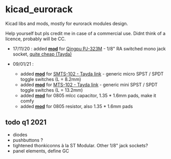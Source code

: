 # kicad_eurorack

Kicad libs and mods, mostly for eurorack modules design. 

Help yourself but pls credit me in case of a commercial use. Didnt think of a licence, probably will be CC. 


- 17/11/20 : added [__mod__](https://github.com/pierstu/kicad_eurorack/blob/main/pj-323m.kicad_mod) for [Qingpu PJ-323M](http://www.qingpu-electronics.com/en/products/WQP-PJ323M-337.html) - 1/8" RA switched mono jack socket, [quite cheap (Tayda)](https://www.taydaelectronics.com/pj-323m-3-5-mm-mono-phone-jack.html)

- 09/01/21 : 
  - added [__mod__](https://github.com/pierstu/kicad_eurorack/blob/main/STMS-102-Micro_Toggle_Switch_SPDT.kicad_mod) for [SMTS-102 - Tayda link](https://www.taydaelectronics.com/electromechanical/switches-key-pad/toggle-switch/micro-toggle-switch-spdt-on-on.html) - generic micro SPST / SPDT toggle switches (L = 8.2mm)
  - added [__mod__](https://github.com/pierstu/kicad_eurorack/blob/main/MTS-102_Mini_Toggle_Switch.kicad_mod) for [MTS-102 - Tayda link](https://www.taydaelectronics.com/electromechanical/switches-key-pad/toggle-switch/mini-toggle-switch-spdt-on-on.html) - generic mini SPST / SPDT toggle switches (L = 13.2mm)
  - added [__mod__](https://github.com/pierstu/kicad_eurorack/blob/main/C_0805_2012Metric_Pad1.15x1.40mm_HandSolder-alt.kicad_mod) for 0805 mlcc capacitor, 1.35 * 1.6mm pads, make it comfy
  - added [__mod__](https://github.com/pierstu/kicad_eurorack/blob/main/R_0805_2012Metric_Pad1.15x1.40mm_HandSolder-alt.kicad_mod) for 0805 resistor, also 1.35 * 1.6mm pads 



##  __todo q1 2021__
- diodes 
- pushbuttons ? 
- tightened thonkiconns à la ST Modular. Other 1/8" jack sockets?
- panel elements, define GC

